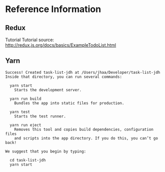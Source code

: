 # Reference Information

## Redux

Tutorial
Tutorial source: http://redux.js.org/docs/basics/ExampleTodoList.html

## Yarn

```
Success! Created task-list-jdh at /Users/jhaa/Developer/task-list-jdh
Inside that directory, you can run several commands:

  yarn start
    Starts the development server.

  yarn run build
    Bundles the app into static files for production.

  yarn test
    Starts the test runner.

  yarn run eject
    Removes this tool and copies build dependencies, configuration files
    and scripts into the app directory. If you do this, you can’t go back!

We suggest that you begin by typing:

  cd task-list-jdh
  yarn start
```
